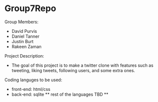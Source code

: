 # Group7Repo

Group Members: 
* David Purvis
* Daniel Tanner
* Justin Burt 
* Rakeen Zaman

Project Description:
* The goal of this project is to make a twitter clone with features such as tweeting, liking tweets, following users, and some extra ones.

Coding languges to be used:
* front-end: html/css
* back-end: sqlite
** rest of the languages TBD **
